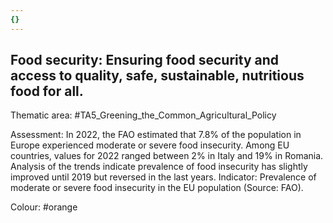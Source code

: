```yaml
---
{}
---
```

## Food security: Ensuring food security and access to quality, safe, sustainable, nutritious food for all.

Thematic area: #TA5_Greening_the_Common_Agricultural_Policy

Assessment: In 2022, the FAO estimated that 7.8% of the population in Europe experienced moderate or severe food insecurity. Among EU countries, values for 2022 ranged between 2% in Italy and 19% in Romania. Analysis of the trends indicate prevalence of food insecurity has slightly improved until 2019 but reversed in the last years. Indicator: Prevalence of moderate or severe food insecurity in the EU population (Source: FAO).

Colour: #orange